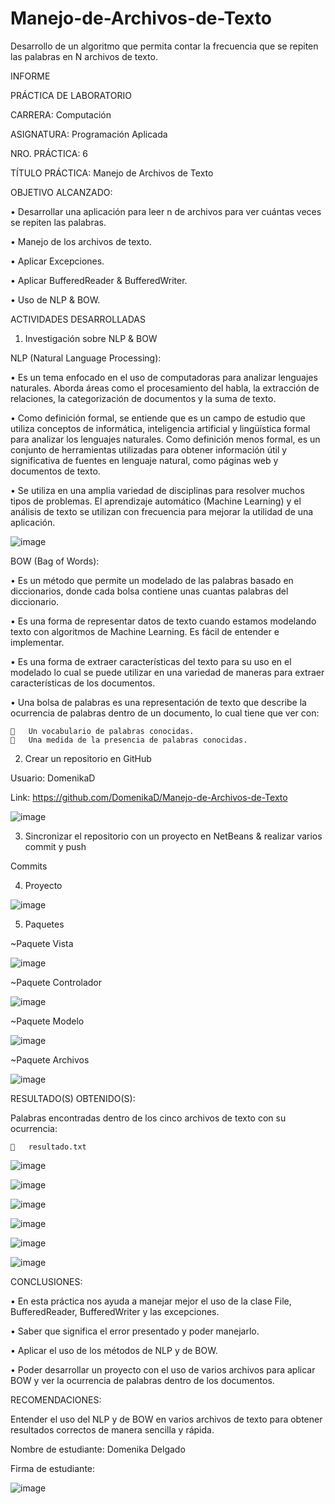 # Manejo-de-Archivos-de-Texto
Desarrollo de un algoritmo que permita contar la frecuencia que se repiten las palabras en N archivos de texto.


INFORME

PRÁCTICA DE LABORATORIO 

CARRERA: Computación	

ASIGNATURA: Programación Aplicada

NRO. PRÁCTICA:	6	

TÍTULO PRÁCTICA: Manejo de Archivos de Texto


OBJETIVO ALCANZADO:  

•	Desarrollar una aplicación para leer n de archivos para ver cuántas veces se repiten las palabras. 

•	Manejo de los archivos de texto.

•	Aplicar Excepciones.

•	Aplicar BufferedReader & BufferedWriter.

•	Uso de NLP & BOW.


ACTIVIDADES DESARROLLADAS

1.	Investigación sobre NLP & BOW

NLP (Natural Language Processing): 

•	Es un tema enfocado en el uso de computadoras para analizar lenguajes naturales. Aborda áreas como el procesamiento del habla, la extracción de relaciones, la categorización de documentos y la suma de texto.

•	Como definición formal, se entiende que es un campo de estudio que utiliza conceptos de informática, inteligencia artificial y lingüística formal para analizar los lenguajes naturales. Como definición menos formal, es un conjunto de herramientas utilizadas para obtener información útil y significativa de fuentes en lenguaje natural, como páginas web y documentos de texto.

•	Se utiliza en una amplia variedad de disciplinas para resolver muchos tipos de problemas. El aprendizaje automático (Machine Learning) y el análisis de texto se utilizan con frecuencia para mejorar la utilidad de una aplicación.
 
 ![image](https://user-images.githubusercontent.com/49033904/59584547-ea827d00-90a3-11e9-9158-c1eff99b311c.png)
 
 
BOW (Bag of Words): 

•	Es un método que permite un modelado de las palabras basado en diccionarios, donde cada bolsa contiene unas cuantas palabras del diccionario.

•	Es una forma de representar datos de texto cuando estamos modelando texto con algoritmos de Machine Learning. Es fácil de entender e implementar.

•	Es una forma de extraer características del texto para su uso en el modelado lo cual se puede utilizar en una variedad de maneras para extraer características de los documentos. 

•	Una bolsa de palabras es una representación de texto que describe la ocurrencia de palabras dentro de un documento, lo cual tiene que ver con:

    	Un vocabulario de palabras conocidas.
    	Una medida de la presencia de palabras conocidas.


2.	Crear un repositorio en GitHub

Usuario: DomenikaD


Link: https://github.com/DomenikaD/Manejo-de-Archivos-de-Texto 


![image](https://user-images.githubusercontent.com/49033904/59584556-ef473100-90a3-11e9-99a9-734ff9c33c3e.png)
 

3.	Sincronizar el repositorio con un proyecto en NetBeans & realizar varios commit y push


Commits





4.	Proyecto

![image](https://user-images.githubusercontent.com/49033904/59797925-94315c00-92a6-11e9-9856-f00036c0a8f3.png)


5. Paquetes

~Paquete Vista    

![image](https://user-images.githubusercontent.com/49033904/59584559-f3734e80-90a3-11e9-8844-93fa108f90c6.png)


~Paquete Controlador     

![image](https://user-images.githubusercontent.com/49033904/59584562-f66e3f00-90a3-11e9-9f80-5eceb3bada9c.png)


~Paquete Modelo                                                                       

![image](https://user-images.githubusercontent.com/49033904/59584566-f8d09900-90a3-11e9-9c8e-66bb4b77b69f.png)


~Paquete Archivos                                                   
                                             
![image](https://user-images.githubusercontent.com/49033904/59584567-fb32f300-90a3-11e9-96b5-fb5c5d1681ac.png)


RESULTADO(S) OBTENIDO(S):

Palabras encontradas dentro de los cinco archivos de texto con su ocurrencia: 

    	resultado.txt
    
![image](https://user-images.githubusercontent.com/49033904/59797655-e0c86780-92a5-11e9-91bb-e004efa4752a.png)

![image](https://user-images.githubusercontent.com/49033904/59797666-e9b93900-92a5-11e9-850a-108549fa72e4.png)

![image](https://user-images.githubusercontent.com/49033904/59797672-ee7ded00-92a5-11e9-855e-cc2740eb1b8e.png)

![image](https://user-images.githubusercontent.com/49033904/59797683-f2aa0a80-92a5-11e9-9842-33f0a73203f3.png)

![image](https://user-images.githubusercontent.com/49033904/59797693-f63d9180-92a5-11e9-9242-282202f3e3c9.png)

![image](https://user-images.githubusercontent.com/49033904/59797702-fb9adc00-92a5-11e9-8b31-7545bd96cd84.png)


CONCLUSIONES: 

•	En esta práctica nos ayuda a manejar mejor el uso de la clase File, BufferedReader, BufferedWriter y las excepciones.

•	Saber que significa el error presentado y poder manejarlo.

•	Aplicar el uso de los métodos de NLP y de BOW.

•	Poder desarrollar un proyecto con el uso de varios archivos para aplicar BOW y ver la ocurrencia de palabras dentro de los documentos. 



RECOMENDACIONES: 

Entender el uso del NLP y de BOW en varios archivos de texto para obtener resultados correctos de manera sencilla y rápida. 

Nombre de estudiante: Domenika Delgado


Firma de estudiante:

![image](https://user-images.githubusercontent.com/49033904/59584575-0128d400-90a4-11e9-9cb1-50a166839030.png)


